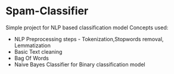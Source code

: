 # Spam-Classifier
Simple project for NLP based classification model
Concepts used:
* NLP Preprocessing steps - Tokenization,Stopwords removal, Lemmatization
* Basic Text cleaning
* Bag Of Words
* Naive Bayes Classifier for Binary classification model
